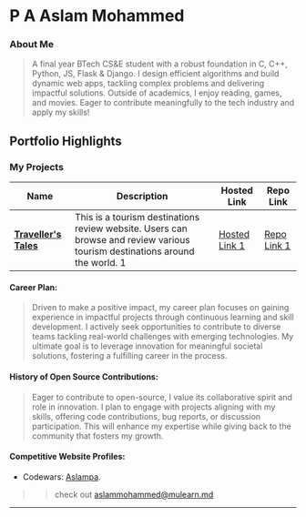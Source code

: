# P A Aslam Mohammed

### About Me

> A final year BTech CS&E student with a robust foundation in C, C++, Python, JS, Flask & Django. I design efficient algorithms and build dynamic web apps, tackling complex problems and delivering impactful solutions. Outside of academics, I enjoy reading, games, and movies. Eager to contribute meaningfully to the tech industry and apply my skills!


## Portfolio Highlights

### My Projects

| Name                | Description                                                               | Hosted Link                              | Repo Link                                                      |
|---------------------|---------------------------------------------------------------------------|------------------------------------------|----------------------------------------------------------------|
| **[Traveller's Tales](https://github.com/LW1117/Traveller-s-Tales)**  | This is a tourism destinations review website. Users can browse and review various tourism destinations around the world. 1                                              | [Hosted Link 1](https://example.com)    | [Repo Link 1](https://github.com/LW1117/Traveller-s-Tales)             |

#### Career Plan:

> Driven to make a positive impact, my career plan focuses on gaining experience in impactful projects through continuous learning and skill development. I actively seek opportunities to contribute to diverse teams tackling real-world challenges with emerging technologies.  My ultimate goal is to leverage innovation for meaningful societal solutions, fostering a fulfilling career in the process.

#### History of Open Source Contributions:

> Eager to contribute to open-source, I value its collaborative spirit and role in innovation. I plan to engage with projects aligning with my skills, offering code contributions, bug reports, or discussion participation. This will enhance my expertise while giving back to the community that fosters my growth.

#### Competitive Website Profiles:

- Codewars: [Aslampa](https://www.codewars.com/users/Aslampa).



>> check out [aslammohammed@mulearn.md](./profiles/aslammohammed@mulearn.md)

---
